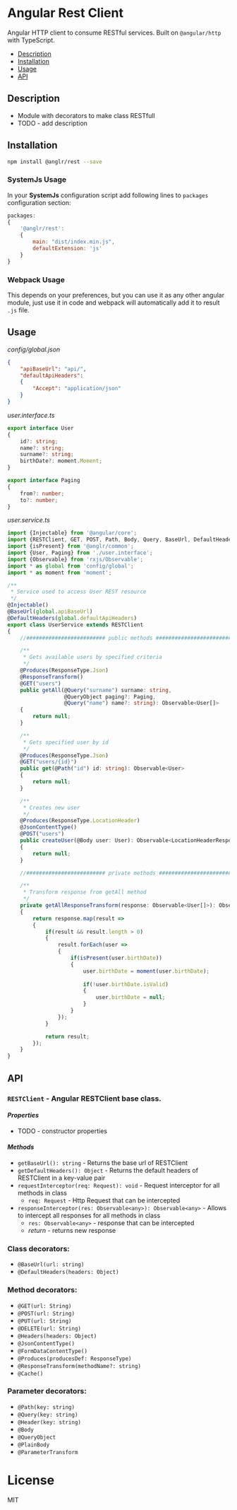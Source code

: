 # Angular Rest Client

Angular HTTP client to consume RESTful services. Built on `@angular/http` with TypeScript.  

- [Description](#description)
- [Installation](#installation)
- [Usage](#usage)
- [API](#api)

## Description

- Module with decorators to make class RESTfull
- TODO - add description

## Installation

```sh
npm install @anglr/rest --save
```

### SystemJs Usage

In your **SystemJs** configuration script add following lines to `packages` configuration section:

```javascript
packages:
{
    '@anglr/rest': 
    {
        main: "dist/index.min.js",
        defaultExtension: 'js'
    }
}
```

### Webpack Usage

This depends on your preferences, but you can use it as any other angular module, just use it in code and webpack will automatically add it to result `.js` file.


## Usage

*config/global.json*
```json
{
    "apiBaseUrl": "api/",
    "defaultApiHeaders": 
    {
        "Accept": "application/json"
    }
}
```

*user.interface.ts*
```typescript
export interface User
{
    id?: string;
    name?: string;
    surname?: string;
    birthDate?: moment.Moment;
}

export interface Paging
{
    from?: number;
    to?: number;
}
```

*user.service.ts*
```typescript
import {Injectable} from '@angular/core';
import {RESTClient, GET, POST, Path, Body, Query, BaseUrl, DefaultHeaders, Produces, ResponseType, ResponseTransform, LocationHeaderResponse} from '@anglr/rest';
import {isPresent} from '@anglr/common';
import {User, Paging} from './user.interface';
import {Observable} from 'rxjs/Observable';
import * as global from 'config/global';
import * as moment from 'moment';

/**
 * Service used to access User REST resource
 */
@Injectable()
@BaseUrl(global.apiBaseUrl)
@DefaultHeaders(global.defaultApiHeaders)
export class UserService extends RESTClient
{
    //######################### public methods #########################

    /**
     * Gets available users by specified criteria
     */
    @Produces(ResponseType.Json)
    @ResponseTransform()
    @GET("users")
    public getAll(@Query("surname") surname: string,
                  @QueryObject paging?: Paging,
                  @Query("name") name?: string): Observable<User[]>
    {
        return null;
    }

    /**
     * Gets specified user by id
     */
    @Produces(ResponseType.Json)
    @GET("users/{id}")
    public get(@Path("id") id: string): Observable<User>
    {
        return null;
    }

    /**
     * Creates new user
     */
    @Produces(ResponseType.LocationHeader)
    @JsonContentType()
    @POST("users")
    public createUser(@Body user: User): Observable<LocationHeaderResponse>
    {
        return null;
    }

    //######################### private methods #########################

    /**
     * Transform response from getAll method
     */
    private getAllResponseTransform(response: Observable<User[]>): Observable<User[]>
    {
        return response.map(result =>
        {
            if(result && result.length > 0)
            {
                result.forEach(user => 
                {
                    if(isPresent(user.birthDate))
                    {
                        user.birthDate = moment(user.birthDate);
                    
                        if(!user.birthDate.isValid)
                        {
                            user.birthDate = null;
                        }
                    }
                });
            }

            return result;
        });
    }
}
```

## API

### `RESTClient` - Angular RESTClient base class.

#### *Properties*
 - TODO - constructor properties

#### *Methods*
- `getBaseUrl(): string` - Returns the base url of RESTClient
- `getDefaultHeaders(): Object` - Returns the default headers of RESTClient in a key-value pair
- `requestInterceptor(req: Request): void` - Request interceptor for all methods in class
  - `req: Request` - Http Request that can be intercepted
- `responseInterceptor(res: Observable<any>): Observable<any>` - Allows to intercept all responses for all methods in class
  - `res: Observable<any>` - response that can be intercepted
  - *return* - returns new response

### Class decorators:
- `@BaseUrl(url: string)`
- `@DefaultHeaders(headers: Object)`

### Method decorators:
- `@GET(url: String)`
- `@POST(url: String)`
- `@PUT(url: String)`
- `@DELETE(url: String)`
- `@Headers(headers: Object)`
- `@JsonContentType()`
- `@FormDataContentType()`
- `@Produces(producesDef: ResponseType)`
- `@ResponseTransform(methodName?: string)`
- `@Cache()`

### Parameter decorators:
- `@Path(key: string)`
- `@Query(key: string)`
- `@Header(key: string)`
- `@Body`
- `@QueryObject`
- `@PlainBody`
- `@ParameterTransform`

# License

MIT
